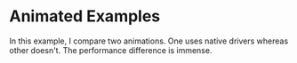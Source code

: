 # Animated Examples

In this example, I compare two animations. One uses native drivers whereas other doesn't. 
The performance difference is immense.
